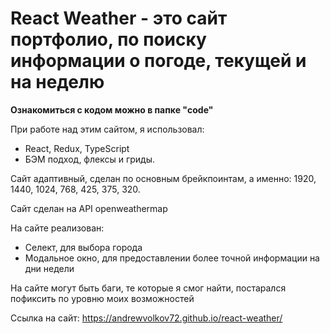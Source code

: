 # React Weather - это сайт портфолио, по поиску информации о погоде, текущей и на неделю

**Ознакомиться с кодом можно в папке "code"**

При работе над этим сайтом, я использовал:
+ React, Redux, TypeScript
+ БЭМ подход, флексы и гриды.

Сайт адаптивный, сделан по основным брейкпоинтам, а именно: 1920, 1440, 1024, 768, 425, 375, 320.

Сайт сделан на API openweathermap

На сайте реализован:
+ Селект, для выбора города
+ Модальное окно, для предоставлении более точной информации на дни недели

На сайте могут быть баги, те которые я смог найти, постарался пофиксить по уровню моих возможностей

Ссылка на сайт: https://andrewvolkov72.github.io/react-weather/
